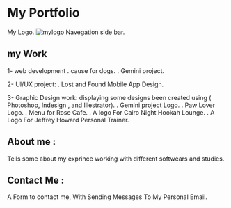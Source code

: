 # My Portfolio
 
  My Logo.
  ![mylogo](https://cloud.githubusercontent.com/assets/16232889/20024250/cbeb8ad6-a2bb-11e6-85f9-8bcbae54b847.png)
  Navegation side bar.
  
## my Work
 1- web development 
  . cause for dogs.
  . Gemini project.
  
  2- UI/UX project:
   . Lost and Found Mobile App Design.
   
  3- Graphic Design work:
  displaying some designs been created using ( Photoshop, Indesign , and Illestrator).
  . Gemini project Logo.
  . Paw Lover Logo.
  . Menu for Rose Cafe.
  . A logo For Cairo Night Hookah Lounge.
  . A Logo For Jeffrey Howard Personal Trainer.
  
## About me : 
   Tells some about my exprince working with different softwears and studies.
   
   
## Contact Me :
   A Form to contact me, With Sending Messages To My Personal Email.

